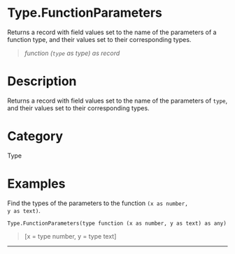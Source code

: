 ﻿# Type.FunctionParameters
Returns a record with field values set to the name of the parameters of a function type, and their values set to their corresponding types.
> _function (<code>type</code> as type) as record_
# Description 
Returns a record with field values set to the name of the parameters of <code>type</code>, and their values set to their corresponding types.
# Category 
Type
# Examples 
Find the types of the parameters to the function <code>(x as number, y as text)</code>.
```
Type.FunctionParameters(type function (x as number, y as text) as any)
```
> [x = type number, y = type text]
***
